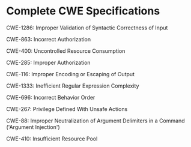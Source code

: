 

# Complete CWE Specifications

CWE-1286: Improper Validation of Syntactic Correctness of Input

CWE-863: Incorrect Authorization

CWE-400: Uncontrolled Resource Consumption

CWE-285: Improper Authorization

CWE-116: Improper Encoding or Escaping of Output

CWE-1333: Inefficient Regular Expression Complexity

CWE-696: Incorrect Behavior Order

CWE-267: Privilege Defined With Unsafe Actions

CWE-88: Improper Neutralization of Argument Delimiters in a Command ('Argument Injection')

CWE-410: Insufficient Resource Pool